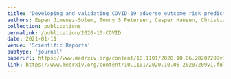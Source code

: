 ```yaml
---
title: "Developing and validating COVID-19 adverse outcome risk prediction models from a bi-national European cohort of 5594 patients"
authors: Espen Jimenez-Solem, Tonny S Petersen, Casper Hansen, Christian Hansen, Christina Lioma, Christian Igel, Wouter Boomsma, Oswin Krause, Stephan Lorenzen, Raghavendra Selvan,..Martin Sillesen et al.
collection: publications
permalink: /publication/2020-10-COVID
date: 2021-01-11
venue: 'Scientific Reports'
pubtype: 'journal'
paperurl: https://www.medrxiv.org/content/10.1101/2020.10.06.20207209v1.full
link: https://www.medrxiv.org/content/10.1101/2020.10.06.20207209v1.full
---
```


